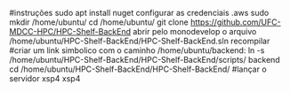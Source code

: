 #instruções
 sudo apt install nuget
 configurar as credenciais .aws
 sudo mkdir /home/ubuntu/
 cd /home/ubuntu/
 git clone https://github.com/UFC-MDCC-HPC/HPC-Shelf-BackEnd
 abrir pelo monodevelop o arquivo /home/ubuntu/HPC-Shelf-BackEnd/HPC-Shelf-BackEnd.sln
 recompilar
 #criar um link simbolico com o caminho /home/ubuntu/backend:
   ln -s /home/ubuntu/HPC-Shelf-BackEnd/HPC-Shelf-BackEnd/scripts/ backend
 cd /home/ubuntu/HPC-Shelf-BackEnd/HPC-Shelf-BackEnd/
 #lançar o servidor xsp4
   xsp4

